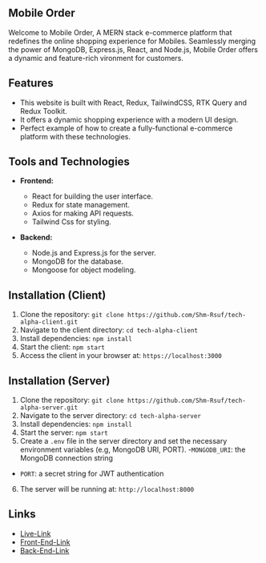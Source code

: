 
## Mobile Order

 Welcome to Mobile Order, A MERN stack e-commerce platform that redefines the online shopping experience for Mobiles. Seamlessly merging the power of MongoDB, Express.js, React, and Node.js, Mobile Order offers a dynamic and feature-rich vironment for customers.
 
## Features

- This website is built with React, Redux, TailwindCSS, RTK Query and Redux Toolkit. 
- It offers a dynamic shopping experience with a modern UI design.
- Perfect example of how to create a fully-functional e-commerce platform with these technologies.

## Tools and Technologies

- **Frontend:**
  - React for building the user interface.
  - Redux for state management.
  - Axios for making API requests.
  - Tailwind Css for styling.

- **Backend:**
  - Node.js and Express.js for the server.
  - MongoDB for the database.
  - Mongoose for object modeling.

## Installation (Client)

1. Clone the repository: `git clone https://github.com/Shm-Rsuf/tech-alpha-client.git`
2. Navigate to the client directory: `cd tech-alpha-client`
3. Install dependencies: `npm install`
4. Start the client: `npm start`
5. Access the client in your browser at: `https://localhost:3000`

## Installation (Server)

1. Clone the repository: `git clone https://github.com/Shm-Rsuf/tech-alpha-server.git`
2. Navigate to the server directory: `cd tech-alpha-server`
3. Install dependencies: `npm install`
4. Start the server: `npm start`
5. Create a `.env` file in the server directory and set the necessary environment variables (e.g, MongoDB URI, PORT).
 -`MONGODB_URI`: the MongoDB connection string
  - `PORT`: a secret string for JWT authentication
6. The server will be running at: `http://localhost:8000`

## Links

- [Live-Link](https://mobile-order-frontend.vercel.app/)
- [Front-End-Link](https://github.com/irohit3710/mobile_order_frontend)
- [Back-End-Link](https://github.com/irohit3710/mobile_order_backend)











